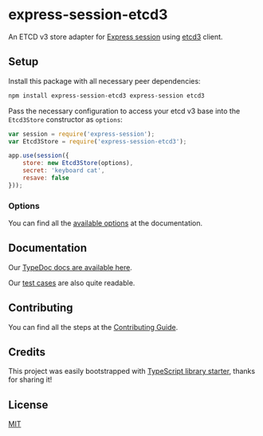# express-session-etcd3

An ETCD v3 store adapter for [Express session](https://github.com/expressjs/session) using [etcd3](https://github.com/mixer/etcd3) client.

## Setup

Install this package with all necessary peer dependencies:

```sh
npm install express-session-etcd3 express-session etcd3
```

Pass the necessary configuration to access your etcd v3 base into the `Etcd3Store` constructor as `options`:

```js
var session = require('express-session');
var Etcd3Store = require('express-session-etcd3');

app.use(session({
    store: new Etcd3Store(options),
    secret: 'keyboard cat',
    resave: false
}));
```

### Options

You can find all the [available options](https://willgm.github.io/express-session-etcd3/interfaces/etcd3storeoptions.html) at the documentation.

## Documentation

Our [TypeDoc docs are available here](https://willgm.github.io/express-session-etcd3/).

Our [test cases](https://github.com/willgm/express-session-etcd3/tree/master/test) are also quite readable.

## Contributing

You can find all the steps at the [Contributing Guide](https://github.com/willgm/express-session-etcd3/blob/master/CONTRIBUTING.md).

## Credits

This project was easily bootstrapped with [TypeScript library starter](https://github.com/alexjoverm/typescript-library-starter), thanks for sharing it!

## License

[MIT](https://github.com/willgm/express-session-etcd3/blob/master/LICENSE)
